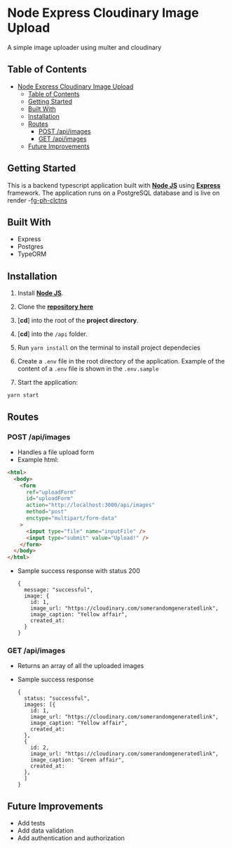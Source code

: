 # Node Express Cloudinary Image Upload

A simple image uploader using multer and cloudinary

## Table of Contents
- [Node Express Cloudinary Image Upload](#node-express-cloudinary-image-upload)
  - [Table of Contents](#table-of-contents)
  - [Getting Started](#getting-started)
  - [Built With](#built-with)
  - [Installation](#installation)
  - [Routes](#routes)
    - [POST /api/images](#post-apiimages)
    - [GET /api/images](#get-apiimages)
  - [Future Improvements](#future-improvements)

<!-- basic flow -->

## Getting Started

This is a backend typescript application built with [**Node JS**](https://nodejs.org/en/) using [**Express**](https://expressjs.com/) framework. The application runs on a PostgreSQL database and is live on render -[fg-ph-clctns](https://fg-ph-clctns.onrender.com/)

## Built With

- Express
- Postgres
- TypeORM

<!-- INSTALLATION -->

## Installation

1. Install [**Node JS**](https://nodejs.org/en/).

2. Clone the [**repository here**](https://github.com/fegoworks/fg-photo-collections)
3. [**cd**] into the root of the **project directory**.
4.  [**cd**] into the `/api` folder.
5. Run `yarn install` on the terminal to install project dependecies
6. Create a `.env` file in the root directory of the application. Example of the content of a `.env` file is shown in the `.env.sample`

7. Start the application:

```
yarn start
```

## Routes

### POST /api/images

- Handles a file upload form
- Example html:

```html
<html>
  <body>
    <form
      ref="uploadForm"
      id="uploadForm"
      action="http://localhost:3000/api/images"
      method="post"
      enctype="multipart/form-data"
    >
      <input type="file" name="inputFile" />
      <input type="submit" value="Upload!" />
    </form>
  </body>
</html>
```

- Sample success response with status 200
  ```
  {
    message: "successful",
    image: {
      id: 1,
      image_url: "https://cloudinary.com/somerandomgeneratedlink",
      image_caption: "Yellow affair",
      created_at:
    }
  }
  ```

### GET /api/images

- Returns an array of all the uploaded images
- Sample success response 

  ```
  {
    status: "successful",
    images: [{
      id: 1,
      image_url: "https://cloudinary.com/somerandomgeneratedlink",
      image_caption: "Yellow affair",
      created_at:
    }, 
    {
      id: 2,
      image_url: "https://cloudinary.com/somerandomgeneratedlink",
      image_caption: "Green affair",
      created_at:
    },
    ]
  }
  ```

<!-- FUTURE IMPROVEMENTS -->

## Future Improvements

- Add tests
- Add data validation
- Add authentication and authorization

